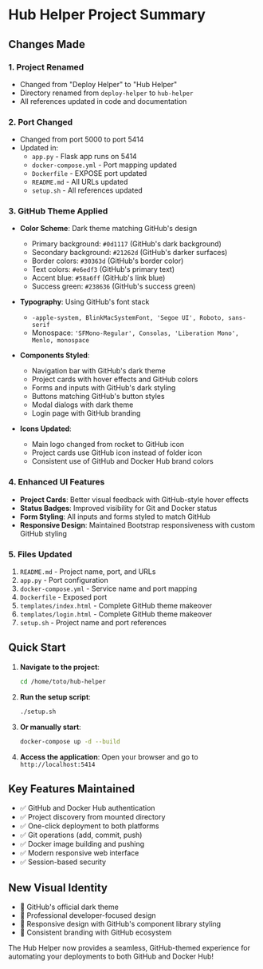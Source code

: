 # Hub Helper Project Summary

## Changes Made

### 1. Project Renamed
- Changed from "Deploy Helper" to "Hub Helper"
- Directory renamed from `deploy-helper` to `hub-helper`
- All references updated in code and documentation

### 2. Port Changed
- Changed from port 5000 to port 5414
- Updated in:
  - `app.py` - Flask app runs on 5414
  - `docker-compose.yml` - Port mapping updated
  - `Dockerfile` - EXPOSE port updated
  - `README.md` - All URLs updated
  - `setup.sh` - All references updated

### 3. GitHub Theme Applied
- **Color Scheme**: Dark theme matching GitHub's design
  - Primary background: `#0d1117` (GitHub's dark background)
  - Secondary background: `#21262d` (GitHub's darker surfaces)
  - Border colors: `#30363d` (GitHub's border color)
  - Text colors: `#e6edf3` (GitHub's primary text)
  - Accent blue: `#58a6ff` (GitHub's link blue)
  - Success green: `#238636` (GitHub's success green)

- **Typography**: Using GitHub's font stack
  - `-apple-system, BlinkMacSystemFont, 'Segoe UI', Roboto, sans-serif`
  - Monospace: `'SFMono-Regular', Consolas, 'Liberation Mono', Menlo, monospace`

- **Components Styled**:
  - Navigation bar with GitHub's dark theme
  - Project cards with hover effects and GitHub colors
  - Forms and inputs with GitHub's dark styling
  - Buttons matching GitHub's button styles
  - Modal dialogs with dark theme
  - Login page with GitHub branding

- **Icons Updated**:
  - Main logo changed from rocket to GitHub icon
  - Project cards use GitHub icon instead of folder icon
  - Consistent use of GitHub and Docker Hub brand colors

### 4. Enhanced UI Features
- **Project Cards**: Better visual feedback with GitHub-style hover effects
- **Status Badges**: Improved visibility for Git and Docker status
- **Form Styling**: All inputs and forms styled to match GitHub
- **Responsive Design**: Maintained Bootstrap responsiveness with custom GitHub styling

### 5. Files Updated
1. `README.md` - Project name, port, and URLs
2. `app.py` - Port configuration
3. `docker-compose.yml` - Service name and port mapping
4. `Dockerfile` - Exposed port
5. `templates/index.html` - Complete GitHub theme makeover
6. `templates/login.html` - Complete GitHub theme makeover
7. `setup.sh` - Project name and port references

## Quick Start

1. **Navigate to the project**:
   ```bash
   cd /home/toto/hub-helper
   ```

2. **Run the setup script**:
   ```bash
   ./setup.sh
   ```

3. **Or manually start**:
   ```bash
   docker-compose up -d --build
   ```

4. **Access the application**:
   Open your browser and go to `http://localhost:5414`

## Key Features Maintained
- ✅ GitHub and Docker Hub authentication
- ✅ Project discovery from mounted directory
- ✅ One-click deployment to both platforms
- ✅ Git operations (add, commit, push)
- ✅ Docker image building and pushing
- ✅ Modern responsive web interface
- ✅ Session-based security

## New Visual Identity
- 🎨 GitHub's official dark theme
- 🚀 Professional developer-focused design
- 📱 Responsive design with GitHub's component library styling
- 🔗 Consistent branding with GitHub ecosystem

The Hub Helper now provides a seamless, GitHub-themed experience for automating your deployments to both GitHub and Docker Hub!
